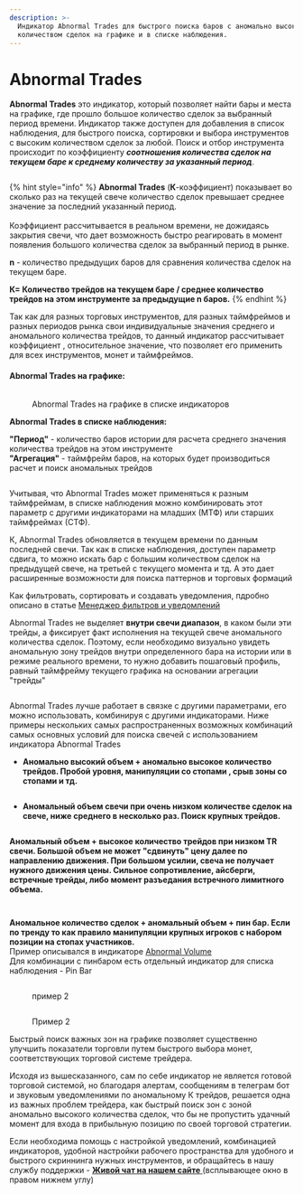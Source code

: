 ```yaml
---
description: >-
  Индикатор Abnormal Trades для быстрого поиска баров с аномально высоким
  количеством сделок на графике и в списке наблюдения.
---
```


# Abnormal Trades

**Abnormal Trades** это индикатор, который позволяет найти бары и места на графике, где прошло большое количество сделок за выбранный период времени. Индикатор также доступен для добавления в список наблюдения, для быстрого поиска, сортировки и выбора инструментов с высоким количеством сделок за любой. Поиск и отбор инструмента происходит по коэффициенту _**соотношения количества сделок на текущем баре к среднему количеству за указанный период**_.

<figure><img src="../../../.gitbook/assets/общий вид аномал трейды.png" alt=""><figcaption></figcaption></figure>

{% hint style="info" %}
**Abnormal Trades** (**К**-коэффициент) показывает во сколько раз на текущей свече количество сделок превышает среднее значение за последний указанный период. \
\
Коэффициент рассчитывается в реальном времени, не дожидаясь закрытия свечи, что дает возможность быстро реагировать в момент появления большого количества сделок за выбранный период в рынке.

**n** - количество предыдущих баров для сравнения количества сделок на текущем баре.&#x20;

**К= Количество трейдов на текущем баре / среднее количество трейдов на этом инструменте за предыдущие n баров.**
{% endhint %}

Так как для разных торговых инструментов, для разных таймфреймов и разных периодов рынка свои индивидуальные значения среднего и аномального количества трейдов, то данный индикатор рассчитывает коэффициент , относительное значение, что позволяет его применить для всех инструментов, монет и таймфреймов.

#### Abnormal Trades на графике:

<figure><img src="../../../.gitbook/assets/на графике.png" alt=""><figcaption><p>Abnormal Trades на графике в списке индикаторов</p></figcaption></figure>

**Abnormal Trades в списке наблюдения:**

**"Период"** - количество баров истории для расчета среднего значения количества трейдов на этом инструменте\
**"Агрегация"** - таймфрейм баров, на которых будет производиться расчет и поиск аномальных трейдов

<figure><img src="../../../.gitbook/assets/в списке наблюдения.png" alt=""><figcaption></figcaption></figure>

Учитывая, что Abnormal Trades может применяться к разным таймфреймам, в списке наблюдения можно комбинировать этот параметр с другими индикаторами на младших (МТФ) или старших таймфреймах (СТФ).

К, Abnormal Trades обновляется в текущем времени по данным последней свечи. Так как в списке наблюдения, доступен параметр сдвига, то можно искать бар с большим количеством сделок на предыдущей свече, на третьей с текущего момента и тд. А это дает расширенные возможности для поиска паттернов и торговых формаций

Как фильтровать, сортировать и создавать уведомления, пдробно описано в статье [Менеджер фильтров и уведомлений ](https://help.quantower.com.ru/general-settings/setup-actions-and-advanced-filters)

Abnormal Trades не выделяет **внутри свечи диапазон**, в каком были эти трейды, а фиксирует факт исполнения на текущей свече аномального количества сделок. Поэтому, если необходимо визуально увидеть аномальную зону трейдов внутри определенного бара на истории или в режиме реального времени, то нужно добавить пошаговый профиль, равный таймфрейму текущего графика на основании агрегации "трейды"

<figure><img src="../../../.gitbook/assets/пошаговый профиль.png" alt=""><figcaption></figcaption></figure>

Abnormal Trades лучше работает в связке с другими параметрами, его можно использовать, комбинируя с другими индикаторами. Ниже примеры нескольких самых распространенных возможных комбинаций самых основных условий для поиска свечей с использованием индикатора Abnormal Trades

* **Аномально высокий объем + аномально высокое количество трейдов. Пробой уровня, манипуляции со стопами , срыв зоны со стопами и тд.**

<figure><img src="../../../.gitbook/assets/3.jpg" alt=""><figcaption></figcaption></figure>

* **Аномальный объем свечи при очень низком количестве сделок на свече, ниже среднего в несколько раз. Поиск крупных трейдов.**

<figure><img src="../../../.gitbook/assets/поиск крупных трейдов.png" alt=""><figcaption></figcaption></figure>

**Аномальный объем + высокое количество трейдов при низком TR свечи. Большой объем не может "сдвинуть" цену далее по направлению движения. При большом усилии, свеча не получает нужного движения цены. Сильное сопротивление, айсберги, встречные трейды, либо момент разъедания встречного лимитного объема.**

<figure><img src="../../../.gitbook/assets/При большом усилии, свеча не получает нужного движения цены.png" alt=""><figcaption></figcaption></figure>

<figure><img src="../../../.gitbook/assets/ао при небольшом ТR.jpg" alt=""><figcaption></figcaption></figure>

**Аномальное количество сделок + аномальный объем + пин бар. Если по тренду то как правило манипуляции крупных игроков с набором позиции на стопах участников.** \
Пример описывался в индикаторе [Abnormal Volume](https://help.quantower.com.ru/analytics-panels/technical-indicators/volume/abnormal-volume#primery-abnormal-volume)\
Для комбинации с пинбаром есть отдельный индикатор для списка наблюдения - Pin Bar

<figure><img src="../../../.gitbook/assets/пин бар выход.png" alt=""><figcaption><p>пример 2</p></figcaption></figure>

<figure><img src="../../../.gitbook/assets/пин бар по тренду.png" alt=""><figcaption><p>Пример 2</p></figcaption></figure>

Быстрый поиск важных зон на графике позволяет существенно улучшить показатели торговли путем быстрого выбора монет, соответствующих торговой системе трейдера.&#x20;

Исходя из вышесказанного, сам по себе индикатор не является готовой торговой системой, но благодаря алертам, сообщениям в телеграм бот и звуковым уведомлениями по аномальному К трейдов, решается одна из важных проблем трейдера, как быстрый поиск зон с зоной аномально высокого количества сделок, что бы не пропустить удачный момент для входа в прибыльную позицию по своей торговой стратегии.

Если необходима помощь с настройкой уведомлений, комбинацией индикаторов, удобной настройки рабочего пространства для удобного и быстрого скриннинга нужных инструментов, и обращайтесь в нашу службу поддержки - [**Живой чат на нашем сайте** ](https://www.quantower.com/)(всплывающее окно в правом нижнем углу)

